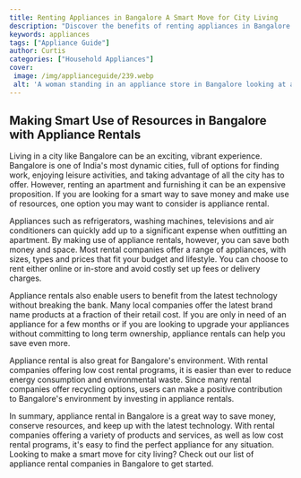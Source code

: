 ```yaml
---
title: Renting Appliances in Bangalore A Smart Move for City Living
description: "Discover the benefits of renting appliances in Bangalore from convenience and flexibility to cost savings Learn how renting has become a smart move for city living"
keywords: appliances
tags: ["Appliance Guide"]
author: Curtis
categories: ["Household Appliances"]
cover: 
 image: /img/applianceguide/239.webp
 alt: 'A woman standing in an appliance store in Bangalore looking at a washing machine with a price tag on the front illustrating the concept of rent appliances in Bangalore'
---
```

## Making Smart Use of Resources in Bangalore with Appliance Rentals
Living in a city like Bangalore can be an exciting, vibrant experience. Bangalore is one of India's most dynamic cities, full of options for finding work, enjoying leisure activities, and taking advantage of all the city has to offer. However, renting an apartment and furnishing it can be an expensive proposition. If you are looking for a smart way to save money and make use of resources, one option you may want to consider is appliance rental. 

Appliances such as refrigerators, washing machines, televisions and air conditioners can quickly add up to a significant expense when outfitting an apartment. By making use of appliance rentals, however, you can save both money and space. Most rental companies offer a range of appliances, with sizes, types and prices that fit your budget and lifestyle. You can choose to rent either online or in-store and avoid costly set up fees or delivery charges. 

Appliance rentals also enable users to benefit from the latest technology without breaking the bank. Many local companies offer the latest brand name products at a fraction of their retail cost. If you are only in need of an appliance for a few months or if you are looking to upgrade your appliances without committing to long term ownership, appliance rentals can help you save even more.

Appliance rental is also great for Bangalore's environment. With rental companies offering low cost rental programs, it is easier than ever to reduce energy consumption and environmental waste. Since many rental companies offer recycling options, users can make a positive contribution to Bangalore's environment by investing in appliance rentals.

In summary, appliance rental in Bangalore is a great way to save money, conserve resources, and keep up with the latest technology. With rental companies offering a variety of products and services, as well as low cost rental programs, it's easy to find the perfect appliance for any situation. Looking to make a smart move for city living? Check out our list of appliance rental companies in Bangalore to get started.
